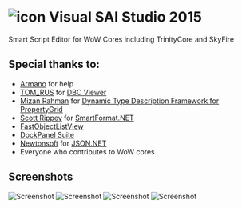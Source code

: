 # ![icon](http://i.imgur.com/hKex1nTs.png) Visual SAI Studio 2015
Smart Script Editor for WoW Cores including TrinityCore and SkyFire

## Special thanks to:
 - [Armano](https://github.com/armano2) for help
 - [TOM_RUS](https://github.com/tomrus88) for [DBC Viewer](https://github.com/tomrus88/dbcviewer)
 - [Mizan Rahman](http://www.codeproject.com/script/Membership/View.aspx?mid=1905946) for [Dynamic Type Description Framework for PropertyGrid](http://www.codeproject.com/Articles/415070/Dynamic-Type-Description-Framework-for-PropertyGri)
 - [Scott Rippey](https://github.com/scottrippey) for [SmartFormat.NET](https://github.com/scottrippey/SmartFormat.NET)
 - [FastObjectListView](http://objectlistview.sourceforge.net/cs/index.html)
 - [DockPanel Suite](http://dockpanelsuite.com/)
 - [Newtonsoft](http://www.newtonsoft.com/json) for [JSON.NET](http://www.newtonsoft.com/json)
 - Everyone who contributes to WoW cores

## Screenshots
![Screenshot](http://i.imgur.com/xio8M1F.png)
![Screenshot](http://i.imgur.com/vh24Xzk.png)
![Screenshot](http://i.imgur.com/61KQDxw.png)
![Screenshot](http://i.imgur.com/CBcPHyf.png)
